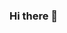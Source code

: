 ### Hi there 👋

<!--
**LaisLimaDev/LaisLimaDev** is a ✨ _special_ ✨ repository because its `README.md` (this file) appears on your GitHub profile.

Here are some ideas to get you started:

- 🔭 I’m currently working on DevOps, AWS, Java, SQL, HTML, CSS, JS, Spring boot.
- 🌱 I’m currently learning ... python e data science.
- 😄 Pronouns: (her-she/ela-dela)
- ⚡ Fun fact: eu sou vegetariana, adoro  animais, natureza, ler, ciência e terror 🐱 🐕 🏞️ 🦇 🎃 🧛🏽‍♀️
-->
